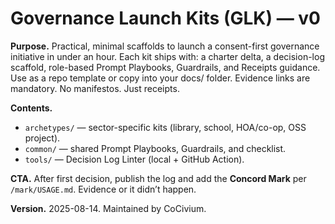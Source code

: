 <!-- status: stub; target: 150+ words -->
<!-- status: stub; target: 150+ words -->
<!-- status: stub; target: 150+ words -->
# Governance Launch Kits (GLK) — v0

**Purpose.** Practical, minimal scaffolds to launch a consent-first governance initiative in under an hour. Each kit ships with: a charter delta, a decision-log scaffold, role-based Prompt Playbooks, Guardrails, and Receipts guidance. Use as a repo template or copy into your docs/ folder. Evidence links are mandatory. No manifestos. Just receipts.

**Contents.**
- `archetypes/` — sector-specific kits (library, school, HOA/co-op, OSS project).
- `common/` — shared Prompt Playbooks, Guardrails, and checklist.
- `tools/` — Decision Log Linter (local + GitHub Action).

**CTA.** After first decision, publish the log and add the **Concord Mark** per `/mark/USAGE.md`. Evidence or it didn’t happen.

**Version.** 2025-08-14. Maintained by CoCivium.




